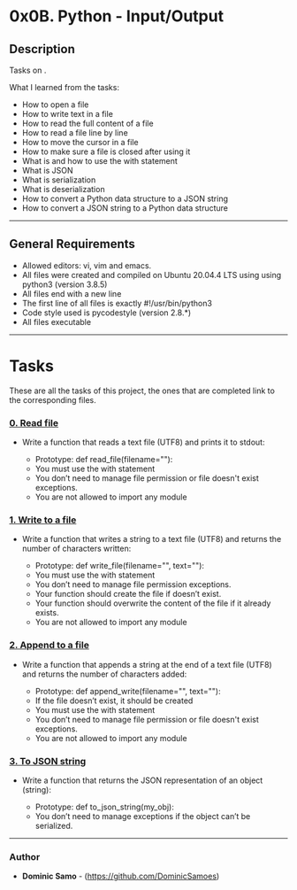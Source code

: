 # 0x0B. Python - Input/Output

## Description

Tasks on .

What I learned from the tasks:

* How to open a file
* How to write text in a file
* How to read the full content of a file
* How to read a file line by line
* How to move the cursor in a file
* How to make sure a file is closed after using it
* What is and how to use the with statement
* What is JSON
* What is serialization
* What is deserialization
* How to convert a Python data structure to a JSON string
* How to convert a JSON string to a Python data structure

---

## General Requirements
* Allowed editors: vi, vim and emacs.
* All files were created and compiled on Ubuntu 20.04.4 LTS using using python3 (version 3.8.5)
* All files end with a new line
* The first line of all files is exactly #!/usr/bin/python3
* Code style used is pycodestyle (version 2.8.*)
* All files executable

---

# Tasks

These are all the tasks of this project, the ones that are completed link to the corresponding files.

### [0. Read file](./0-read_file.py)
* Write a function that reads a text file (UTF8) and prints it to stdout:

	- Prototype: def read_file(filename=""):
	- You must use the with statement
	- You don’t need to manage file permission or file doesn't exist exceptions.
	- You are not allowed to import any module

### [1. Write to a file](./1-write_file.py) 
* Write a function that writes a string to a text file (UTF8) and returns the number of characters written:

	- Prototype: def write_file(filename="", text=""):
	- You must use the with statement
	- You don’t need to manage file permission exceptions.
	- Your function should create the file if doesn’t exist.
	- Your function should overwrite the content of the file if it already exists.
	- You are not allowed to import any module

### [2. Append to a file](./2-append_write.py)
* Write a function that appends a string at the end of a text file (UTF8) and returns the number of characters added:

	- Prototype: def append_write(filename="", text=""):
	- If the file doesn’t exist, it should be created
	- You must use the with statement
	- You don’t need to manage file permission or file doesn't exist exceptions.
	- You are not allowed to import any module

### [3. To JSON string](./3-to_json_string.py)
* Write a function that returns the JSON representation of an object (string):

	- Prototype: def to_json_string(my_obj):
	- You don’t need to manage exceptions if the object can’t be serialized.



---

### Author
* **Dominic Samo** - (https://github.com/DominicSamoes)
